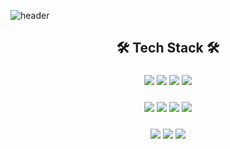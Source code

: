 ![header](https://capsule-render.vercel.app/api?type=Waving&color=DAD7FF&height=300&section=header&text=Ji%20Min&fontSize=90&fontColor=372f9a)


## <div align="center">🛠 Tech Stack 🛠</div>

### <div align="center"><img src="https://img.shields.io/badge/Java-3D95CE?style=flat-square&logo=Java&logoColor=white" /> <img src="https://img.shields.io/badge/Spring-6DB33F?style=flat-square&logo=Spring&logoColor=white" /> <img src="https://img.shields.io/badge/Thymeleaf-005F0F?style=flat-square&logo=Thymeleaf&logoColor=white" /> <img src="https://img.shields.io/badge/JSP-FF3300?style=flat-square" /></div>

### <div align="center"><img src="https://img.shields.io/badge/Oracle-F80000?style=flat-square&logo=Oracle&logoColor=white" /> <img src="https://img.shields.io/badge/MySQL-4479A1?style=flat-square&logo=MySQL&logoColor=white" /> <img src="https://img.shields.io/badge/Mybatis-512BD4?style=flat-square" /> <img src="https://img.shields.io/badge/JPA-FF9E0F?style=flat-square" /></div>

### <div align="center"><img src="https://img.shields.io/badge/HTML5-E34F26?style=flat-square&logo=HTML5&logoColor=white" /> <img src="https://img.shields.io/badge/CSS3-1572B6?style=flat-square&logo=CSS3&logoColor=white" /> <img src="https://img.shields.io/badge/jQuery-0769AD?style=flat-square&logo=jQuery&logoColor=white" /></div>
